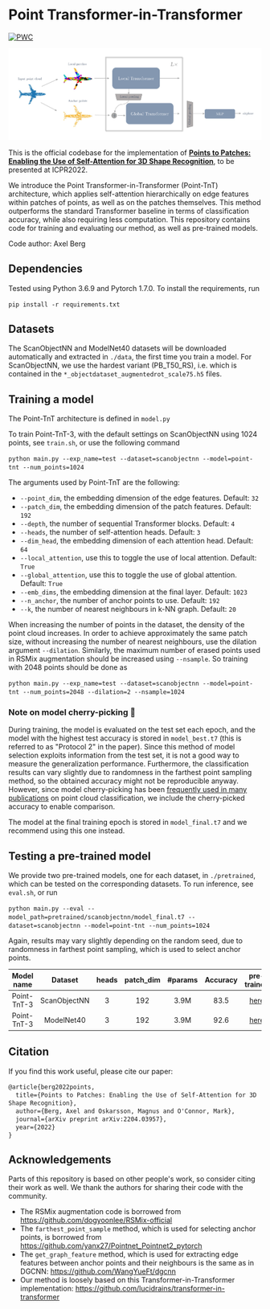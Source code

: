 # Point Transformer-in-Transformer

[![PWC](https://img.shields.io/endpoint.svg?url=https://paperswithcode.com/badge/points-to-patches-enabling-the-use-of-self/3d-point-cloud-classification-on-scanobjectnn)](https://paperswithcode.com/sota/3d-point-cloud-classification-on-scanobjectnn?p=points-to-patches-enabling-the-use-of-self)

![](./point-tnt.png)


This is the official codebase for the implementation of **[Points to Patches: Enabling the Use of Self-Attention for 3D Shape Recognition](https://arxiv.org/abs/2204.03957)**, to be presented at ICPR2022.

We introduce the Point Transformer-in-Transformer (Point-TnT) architecture, which applies self-attention hierarchically on edge features within patches of points, as well as on the patches themselves. This method outperforms the standard Transformer baseline in terms of classification accuracy, while also requiring less computation. This repository contains code for training and evaluating our method, as well as pre-trained models.

Code author: Axel Berg

## Dependencies

Tested using Python 3.6.9 and Pytorch 1.7.0. To install the requirements, run

`pip install -r requirements.txt`

## Datasets

The ScanObjectNN and ModelNet40 datasets will be downloaded automatically and extracted in `./data`, the first time you train a model. For ScanObjectNN, we use the hardest variant (PB_T50_RS), i.e. which is contained in the `*_objectdataset_augmentedrot_scale75.h5` files.

## Training a model

The Point-TnT architecture is defined in `model.py`

To train Point-TnT-3, with the default settings on ScanObjectNN using 1024 points, see `train.sh`, or use the following command

`python main.py --exp_name=test --dataset=scanobjectnn --model=point-tnt --num_points=1024`

The arguments used by Point-TnT are the following:

- `--point_dim`, the embedding dimension of the edge features. Default: `32`
- `--patch_dim`, the embedding dimension of the patch features. Default: `192`
- `--depth`, the number of sequential Transformer blocks. Default: `4`
- `--heads`, the number of self-attention heads. Default: `3`
- `--dim_head`, the embedding dimension of each attention head. Default: `64`
- `--local_attention`, use this to toggle the use of local attention. Default: `True`
- `--global_attention`, use this to toggle the use of global attention. Default: `True`
- `--emb_dims`, the embedding dimension at the final layer. Default: `1023`
- `--n_anchor`, the number of anchor points to use. Default: `192`
- `--k`, the number of nearest neighbours in k-NN graph. Default: `20`

When increasing the number of points in the dataset, the density of the point cloud increases. In order to achieve approximately the same patch size, without increasing the number of nearest neighbours, use the dilation argument `--dilation`. Similarly, the maximum number of erased points used in RSMix augmentation should be increased using `--nsample`. So training with 2048 points should be done as

`python main.py --exp_name=test --dataset=scanobjectnn --model=point-tnt --num_points=2048 --dilation=2 --nsample=1024`

### Note on model cherry-picking :cherries:

During training, the model is evaluated on the test set each epoch, and the model with the highest test accuracy is stored in `model_best.t7` (this is referred to as "Protocol 2" in the paper). Since this method of model selection exploits information from the test set, it is not a good way to measure the generalization performance. Furthermore, the classification results can vary slightly due to randomness in the farthest point sampling method, so the obtained accuracy might not be reproducible anyway. However, since model cherry-picking has been [frequently used in many publications](https://arxiv.org/pdf/2106.05304v1.pdf) on point cloud classification, we include the cherry-picked accuracy to enable comparison.

The model at the final training epoch is stored in `model_final.t7` and we recommend using this one instead.

## Testing a pre-trained model

We provide two pre-trained models, one for each dataset, in `./pretrained`, which can be tested on the corresponding datasets. To run inference, see `eval.sh`, or run

`python main.py --eval --model_path=pretrained/scanobjectnn/model_final.t7 --dataset=scanobjectnn --model=point-tnt --num_points=1024`

Again, results may vary slightly depending on the random seed, due to randomness in farthest point sampling, which is used to select anchor points.

|Model name|Dataset|heads|patch_dim|#params|Accuracy|pre-trained|
|:-:|:-:|:-:|:-:|:-:|:-:|:-:|
|Point-TnT-3|ScanObjectNN|3|192|3.9M|83.5|[here](pretrained/scanobjectnn)|
|Point-TnT-3|ModelNet40|3|192|3.9M|92.6|[here](pretrained/modelnet40)|

## Citation

If you find this work useful, please cite our paper:

````
@article{berg2022points,
  title={Points to Patches: Enabling the Use of Self-Attention for 3D Shape Recognition},
  author={Berg, Axel and Oskarsson, Magnus and O'Connor, Mark},
  journal={arXiv preprint arXiv:2204.03957},
  year={2022}
}
````

## Acknowledgements

Parts of this repository is based on other people's work, so consider citing their work as well. We thank the authors for sharing their code with the community.

- The RSMix augmentation code is borrowed from https://github.com/dogyoonlee/RSMix-official
- The `farthest_point_sample` method, which is used for selecting anchor points, is borrowed from https://github.com/yanx27/Pointnet_Pointnet2_pytorch
- The `get_graph_feature` method, which is used for extracting edge features between anchor points and their neighbours is the same as in DGCNN: https://github.com/WangYueFt/dgcnn
- Our method is loosely based on this Transformer-in-Transformer implementation: https://github.com/lucidrains/transformer-in-transformer
